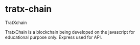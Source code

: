 # tratx-chain
TratXchain

TratxChain is a blockchain being developed on the javascript for educational purpose only.
Express used for API.
